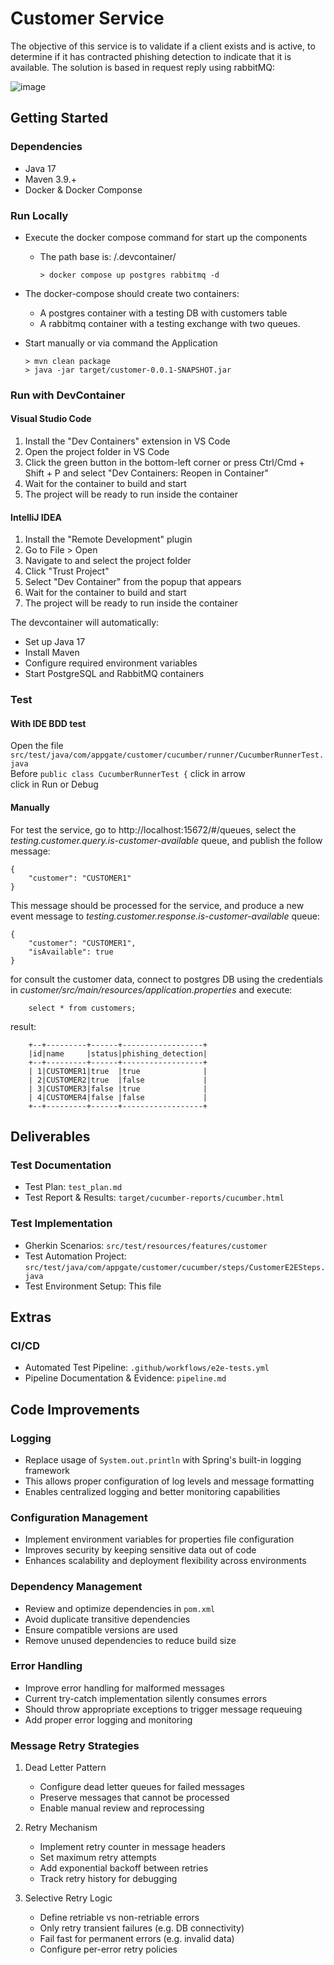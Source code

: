 # Customer Service

The objective of this service is to validate if a client exists and is active, to determine if it has contracted phishing detection to indicate that it is available.
The solution is based in request reply using rabbitMQ:

![image](https://github.com/user-attachments/assets/8b83cf7b-0d9b-4efd-aaf5-04286e479e8d)






## Getting Started

### Dependencies

- Java 17
- Maven 3.9.+
- Docker & Docker Componse

### Run Locally

- Execute the docker compose command for start up the components
    - The path base is: /.devcontainer/
        ```
        > docker compose up postgres rabbitmq -d
        ```

- The docker-compose should create two containers:
    - A postgres container with a testing DB with customers table
    - A rabbitmq container with a testing exchange with two queues.

- Start manually or via command the Application
    ```
    > mvn clean package
    > java -jar target/customer-0.0.1-SNAPSHOT.jar
    ```

### Run with DevContainer

#### Visual Studio Code
1. Install the "Dev Containers" extension in VS Code
2. Open the project folder in VS Code
3. Click the green button in the bottom-left corner or press Ctrl/Cmd + Shift + P and select "Dev Containers: Reopen in Container"
4. Wait for the container to build and start
5. The project will be ready to run inside the container

#### IntelliJ IDEA
1. Install the "Remote Development" plugin
2. Go to File > Open
3. Navigate to and select the project folder
4. Click "Trust Project"
5. Select "Dev Container" from the popup that appears
6. Wait for the container to build and start
7. The project will be ready to run inside the container

The devcontainer will automatically:
- Set up Java 17
- Install Maven
- Configure required environment variables
- Start PostgreSQL and RabbitMQ containers

### Test
#### With IDE BDD test
Open the file
`src/test/java/com/appgate/customer/cucumber/runner/CucumberRunnerTest.java`  
Before `public class CucumberRunnerTest {` click in arrow  
click in Run or Debug

#### Manually
For test the service, go to http://localhost:15672/#/queues, select the *testing.customer.query.is-customer-available* queue, and publish the follow message:
```
{
    "customer": "CUSTOMER1"
}
```

This message should be processed for the service, and produce a new event message to *testing.customer.response.is-customer-available* queue:
```
{
    "customer": "CUSTOMER1",
    "isAvailable": true
}
```
for consult the customer data, connect to postgres DB using the credentials in *customer/src/main/resources/application.properties* and execute:

```
    select * from customers;
```
result:

```
    +--+---------+------+------------------+
    |id|name     |status|phishing_detection|
    +--+---------+------+------------------+
    | 1|CUSTOMER1|true  |true              |
    | 2|CUSTOMER2|true  |false             |
    | 3|CUSTOMER3|false |true              |
    | 4|CUSTOMER4|false |false             |
    +--+---------+------+------------------+
```


## Deliverables

### Test Documentation
- Test Plan: `test_plan.md`
- Test Report & Results: `target/cucumber-reports/cucumber.html`

### Test Implementation
- Gherkin Scenarios: `src/test/resources/features/customer`
- Test Automation Project: `src/test/java/com/appgate/customer/cucumber/steps/CustomerE2ESteps.java`
- Test Environment Setup: This file

## Extras
### CI/CD
- Automated Test Pipeline: `.github/workflows/e2e-tests.yml`
- Pipeline Documentation & Evidence: `pipeline.md`

## Code Improvements

### Logging
- Replace usage of `System.out.println` with Spring's built-in logging framework
- This allows proper configuration of log levels and message formatting
- Enables centralized logging and better monitoring capabilities

### Configuration Management 
- Implement environment variables for properties file configuration
- Improves security by keeping sensitive data out of code
- Enhances scalability and deployment flexibility across environments

### Dependency Management
- Review and optimize dependencies in `pom.xml`
- Avoid duplicate transitive dependencies
- Ensure compatible versions are used
- Remove unused dependencies to reduce build size

### Error Handling
- Improve error handling for malformed messages
- Current try-catch implementation silently consumes errors
- Should throw appropriate exceptions to trigger message requeuing
- Add proper error logging and monitoring

### Message Retry Strategies
1. Dead Letter Pattern
   - Configure dead letter queues for failed messages
   - Preserve messages that cannot be processed
   - Enable manual review and reprocessing

2. Retry Mechanism
   - Implement retry counter in message headers
   - Set maximum retry attempts
   - Add exponential backoff between retries
   - Track retry history for debugging

3. Selective Retry Logic
   - Define retriable vs non-retriable errors
   - Only retry transient failures (e.g. DB connectivity)
   - Fail fast for permanent errors (e.g. invalid data)
   - Configure per-error retry policies


